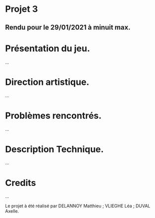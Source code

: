 # Projet 3

## Rendu pour le 29/01/2021 à minuit max.

# Présentation du jeu.
...

# Direction artistique.
...


# Problèmes rencontrés.
...


# Description Technique.
...

# Credits 
... 


Le projet à été réalisé par DELANNOY Matthieu ; VLIEGHE Léa ; DUVAL Axelle.
